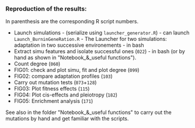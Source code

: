 ### Reproduction of the results:
In parenthesis are the corresponding R script numbers.
- Launch simulations - (serialize using `launcher_generator.R`) - can launch `Launch_BurninGeneRation.R` - The Launcher for two simulations: adaptation in two successive environements - in bash
- Extract simu features and isolate successful ones (`022`) - in bash (or by hand as shown in "Notebook_&_useful functions").
- Count degree (`060`)
- FIG01: check and plot simu, fit and plot degree (`099`)
- FIG02: compare adaptation profiles (`103`)
- Carry out mutation tests (`073`+`128`)
- FIG03: Plot fitness effects (`115`)
- FIG04: Plot cis-effects and pleiotropy (`182`)
- FIG05: Enrichment analysis (`171`)

See also in the folder "Notebook_&_useful functions" to carry out the mutations by hand and get familiar with the scripts.
